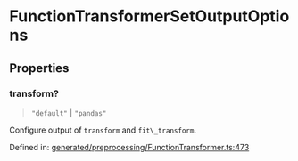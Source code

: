 # FunctionTransformerSetOutputOptions

## Properties

### transform?

> `"default"` \| `"pandas"`

Configure output of `transform` and `fit\_transform`.

Defined in:  [generated/preprocessing/FunctionTransformer.ts:473](https://github.com/transitive-bullshit/scikit-learn-ts/blob/122b3c0/packages/sklearn/src/generated/preprocessing/FunctionTransformer.ts#L473)

